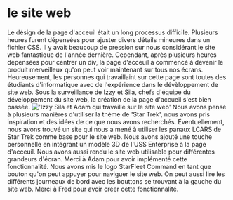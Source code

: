 # le site web

Le désign de la page d'acceuil était un long processus difficile. Plusieurs heures furent dépensées pour ajuster divers détails mineures dans un fichier CSS. Il y avait beaucoup de pression sur nous considérant le site web fantastique de l'année dernière. Cependant, après plusieurs heures dépensées pour centrer un div, la page d'acceuil a commencé à devenir le produit merveilleux qu'on peut voir maintenant sur tous nos écrans. Heureusement, les personnes qui travaillaint sur cette page sont toutes des étudiants d'informatique avec de l'expérience dans le dévèloppement de site web. Sous la surveillance de Izzy et Sila, chefs d'équipe du développement du site web, la création de la page d'accueil s'est bien passée. 
!['Izzy Sila et Adam qui travaille sur le site web'](/images/webTeam.jpg)
Nous avons pensé à plusieurs manières d'utiliser la thème de 'Star Trek', nous avons pris inspiration et des idées de ce que nous avons recherchés. Éventuellement, nous avons trouvé un site qui nous a mené à utiliser les panaux LCARS de Star Trek comme base pour le site web. Nous avons ajouté une touche personnelle en intégrant un modèle 3D de l'USS Enterprise à la page d'acceuil. Nous avons aussi rendu le site web utilisable pour différentes grandeurs d'écran. Merci à Adam pour avoir implémenté cette fonctionnalité. Nous avons mis le logo StarFleet Command en tant que bouton qu'on peut appuyer pour naviguer le site web. On peut aussi lire les différents journeaux de bord avec les bouttons se trouvant à la gauche du site web. Merci à Fred pour avoir créer cette fonctionnalité.